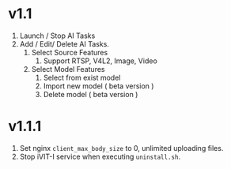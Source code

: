 # v1.1
1. Launch / Stop AI Tasks
2. Add / Edit/ Delete AI Tasks.
    1. Select Source Features
        1. Support RTSP, V4L2, Image, Video
    2. Select Model Features
        1. Select from exist model
        2. Import new model ( beta version )
        3. Delete model ( beta version )

# v1.1.1 
1. Set nginx `client_max_body_size` to 0, unlimited uploading files.
2. Stop iVIT-I service when executing `uninstall.sh`.